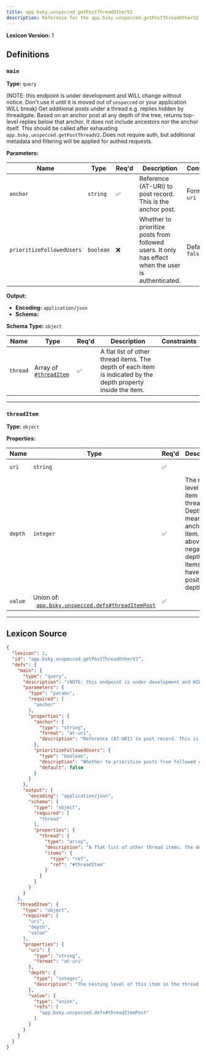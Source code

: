 ```yaml
---
title: app.bsky.unspecced.getPostThreadOtherV2
description: Reference for the app.bsky.unspecced.getPostThreadOtherV2 lexicon
---
```

**Lexicon Version:** 1

## Definitions

<a name="main"></a>
### `main`

**Type:** `query`

(NOTE: this endpoint is under development and WILL change without notice. Don't use it until it is moved out of `unspecced` or your application WILL break) Get additional posts under a thread e.g. replies hidden by threadgate. Based on an anchor post at any depth of the tree, returns top-level replies below that anchor. It does not include ancestors nor the anchor itself. This should be called after exhausting `app.bsky.unspecced.getPostThreadV2`. Does not require auth, but additional metadata and filtering will be applied for authed requests.

**Parameters:**

| Name | Type | Req'd  | Description | Constraints |
|------|------|----------|-------------|-------------|
| `anchor` | `string` | ✅  | Reference (AT-URI) to post record. This is the anchor post. | Format: `at-uri` |
| `prioritizeFollowedUsers` | `boolean` | ❌  | Whether to prioritize posts from followed users. It only has effect when the user is authenticated. | Default: `false` |
**Output:**

- **Encoding:** `application/json`
- **Schema:**

**Schema Type:** `object`

| Name | Type | Req'd  | Description | Constraints |
|------|------|----------|-------------|-------------|
| `thread` | Array of [`#threadItem`](#threaditem) | ✅  | A flat list of other thread items. The depth of each item is indicated by the depth property inside the item. |  |

---

<a name="threaditem"></a>
### `threadItem`

**Type:** `object`

**Properties:**

| Name | Type | Req'd  | Description | Constraints |
|------|------|----------|-------------|-------------|
| `uri` | `string` | ✅  |  | Format: `at-uri` |
| `depth` | `integer` | ✅  | The nesting level of this item in the thread. Depth 0 means the anchor item. Items above have negative depths, items below have positive depths. |  |
| `value` | Union of:<br/>&nbsp;&nbsp;[`app.bsky.unspecced.defs#threadItemPost`](/lexicons/app/bsky/unspecced/defs#threadItemPost) | ✅  |  |  |

---

## Lexicon Source
```json
{
  "lexicon": 1,
  "id": "app.bsky.unspecced.getPostThreadOtherV2",
  "defs": {
    "main": {
      "type": "query",
      "description": "(NOTE: this endpoint is under development and WILL change without notice. Don't use it until it is moved out of `unspecced` or your application WILL break) Get additional posts under a thread e.g. replies hidden by threadgate. Based on an anchor post at any depth of the tree, returns top-level replies below that anchor. It does not include ancestors nor the anchor itself. This should be called after exhausting `app.bsky.unspecced.getPostThreadV2`. Does not require auth, but additional metadata and filtering will be applied for authed requests.",
      "parameters": {
        "type": "params",
        "required": [
          "anchor"
        ],
        "properties": {
          "anchor": {
            "type": "string",
            "format": "at-uri",
            "description": "Reference (AT-URI) to post record. This is the anchor post."
          },
          "prioritizeFollowedUsers": {
            "type": "boolean",
            "description": "Whether to prioritize posts from followed users. It only has effect when the user is authenticated.",
            "default": false
          }
        }
      },
      "output": {
        "encoding": "application/json",
        "schema": {
          "type": "object",
          "required": [
            "thread"
          ],
          "properties": {
            "thread": {
              "type": "array",
              "description": "A flat list of other thread items. The depth of each item is indicated by the depth property inside the item.",
              "items": {
                "type": "ref",
                "ref": "#threadItem"
              }
            }
          }
        }
      }
    },
    "threadItem": {
      "type": "object",
      "required": [
        "uri",
        "depth",
        "value"
      ],
      "properties": {
        "uri": {
          "type": "string",
          "format": "at-uri"
        },
        "depth": {
          "type": "integer",
          "description": "The nesting level of this item in the thread. Depth 0 means the anchor item. Items above have negative depths, items below have positive depths."
        },
        "value": {
          "type": "union",
          "refs": [
            "app.bsky.unspecced.defs#threadItemPost"
          ]
        }
      }
    }
  }
}
```
